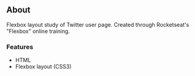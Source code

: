 ## About

Flexbox layout study of Twitter user page.
Created through Rocketseat's "Flexbox" online training.

### Features

- HTML
- Flexbox layout (CSS3)
